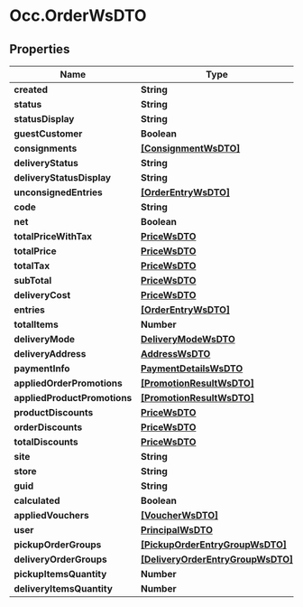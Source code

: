# Occ.OrderWsDTO

## Properties
Name | Type | Description | Notes
------------ | ------------- | ------------- | -------------
**created** | **String** |  | [optional] 
**status** | **String** |  | [optional] 
**statusDisplay** | **String** |  | [optional] 
**guestCustomer** | **Boolean** |  | [optional] 
**consignments** | [**[ConsignmentWsDTO]**](ConsignmentWsDTO.md) |  | [optional] 
**deliveryStatus** | **String** |  | [optional] 
**deliveryStatusDisplay** | **String** |  | [optional] 
**unconsignedEntries** | [**[OrderEntryWsDTO]**](OrderEntryWsDTO.md) |  | [optional] 
**code** | **String** |  | [optional] 
**net** | **Boolean** |  | [optional] 
**totalPriceWithTax** | [**PriceWsDTO**](PriceWsDTO.md) |  | [optional] 
**totalPrice** | [**PriceWsDTO**](PriceWsDTO.md) |  | [optional] 
**totalTax** | [**PriceWsDTO**](PriceWsDTO.md) |  | [optional] 
**subTotal** | [**PriceWsDTO**](PriceWsDTO.md) |  | [optional] 
**deliveryCost** | [**PriceWsDTO**](PriceWsDTO.md) |  | [optional] 
**entries** | [**[OrderEntryWsDTO]**](OrderEntryWsDTO.md) |  | [optional] 
**totalItems** | **Number** |  | [optional] 
**deliveryMode** | [**DeliveryModeWsDTO**](DeliveryModeWsDTO.md) |  | [optional] 
**deliveryAddress** | [**AddressWsDTO**](AddressWsDTO.md) |  | [optional] 
**paymentInfo** | [**PaymentDetailsWsDTO**](PaymentDetailsWsDTO.md) |  | [optional] 
**appliedOrderPromotions** | [**[PromotionResultWsDTO]**](PromotionResultWsDTO.md) |  | [optional] 
**appliedProductPromotions** | [**[PromotionResultWsDTO]**](PromotionResultWsDTO.md) |  | [optional] 
**productDiscounts** | [**PriceWsDTO**](PriceWsDTO.md) |  | [optional] 
**orderDiscounts** | [**PriceWsDTO**](PriceWsDTO.md) |  | [optional] 
**totalDiscounts** | [**PriceWsDTO**](PriceWsDTO.md) |  | [optional] 
**site** | **String** |  | [optional] 
**store** | **String** |  | [optional] 
**guid** | **String** |  | [optional] 
**calculated** | **Boolean** |  | [optional] 
**appliedVouchers** | [**[VoucherWsDTO]**](VoucherWsDTO.md) |  | [optional] 
**user** | [**PrincipalWsDTO**](PrincipalWsDTO.md) |  | [optional] 
**pickupOrderGroups** | [**[PickupOrderEntryGroupWsDTO]**](PickupOrderEntryGroupWsDTO.md) |  | [optional] 
**deliveryOrderGroups** | [**[DeliveryOrderEntryGroupWsDTO]**](DeliveryOrderEntryGroupWsDTO.md) |  | [optional] 
**pickupItemsQuantity** | **Number** |  | [optional] 
**deliveryItemsQuantity** | **Number** |  | [optional] 


